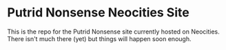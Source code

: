 # Putrid Nonsense Neocities Site

This is the repo for the Putrid Nonsense site currently hosted on Neocities.
There isn't much there (yet) but things will happen soon enough.
